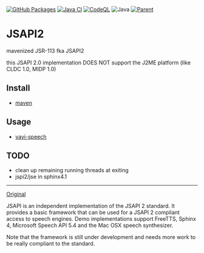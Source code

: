 [![GitHub Packages](https://github.com/umjammer/jsapi/actions/workflows/maven-publish.yml/badge.svg)](https://github.com/umjammer/jsapi/actions/workflows/maven-publish.yml)
[![Java CI](https://github.com/umjammer/jsapi/actions/workflows/maven.yml/badge.svg)](https://github.com/umjammer/jsapi/actions/workflows/maven.yml)
[![CodeQL](https://github.com/umjammer/jsapi/actions/workflows/codeql-analysis.yml/badge.svg)](https://github.com/umjammer/jsapi/actions/workflows/codeql-analysis.yml)
![Java](https://img.shields.io/badge/Java-8-b07219)
[![Parent](https://img.shields.io/badge/Parent-vavi--speech2-pink)](https://github.com/umjammer/vavi-speech2)

# JSAPI2

mavenized JSR-113 fka JSAPI2

this JSAPI 2.0 implementation DOES NOT support the J2ME platform (like CLDC 1.0, MIDP 1.0)

## Install

 * [maven](https://jitpack.io/#umjammer/jsapi)

## Usage

 * [vavi-speech](https://github.com/umjammer/vavi-speech)

## TODO

 * clean up remaining running threads at exiting
 * jspi2/jse in sphinx4.1

---

[Original](https://github.com/JVoiceXML/jsapi)

JSAPI is an independent implementation of the JSAPI 2 standard. It provides a basic framework that can be used for a JSAPI 2 compliant access to speech engines. Demo implementations support FreeTTS, Sphinx 4, Microsoft Speech API 5.4 and the Mac OSX speech synthesizer.

Note that the framework is still under development and needs more work to be really compliant to the standard.
